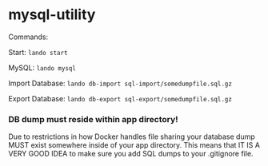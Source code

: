 # mysql-utility

Commands:

Start: `lando start`

MySQL: `lando mysql`

Import Database: `lando db-import sql-import/somedumpfile.sql.gz`

Export Database: `lando db-export sql-export/somedumpfile.sql.gz`

### DB dump must reside within app directory!

Due to restrictions in how Docker handles file sharing your database dump MUST exist somewhere inside of your app directory. This means that IT IS A VERY GOOD IDEA to make sure you add SQL dumps to your .gitignore file.